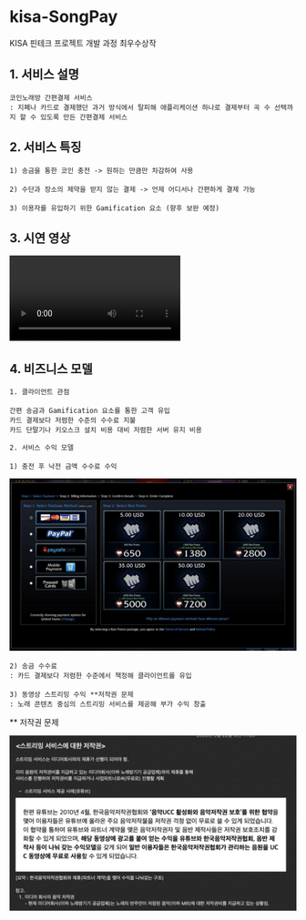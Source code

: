 # kisa-SongPay
KISA 핀테크 프로젝트 개발 과정 최우수상작



## 1. 서비스 설명

```
코인노래방 간편결제 서비스
: 지폐나 카드로 결제했던 과거 방식에서 탈피해 애플리케이션 하나로 결제부터 곡 수 선택까지 할 수 있도록 만든 간편결제 서비스
```



## 2. 서비스 특징

```
1) 송금을 통한 코인 충전 -> 원하는 만큼만 차감하여 사용

2) 수단과 장소의 제약을 받지 않는 결제 -> 언제 어디서나 간편하게 결제 가능

3) 이용자를 유입하기 위한 Gamification 요소 (향후 보완 예정)
```



## 3. 시연 영상

<video src="../Documents/%E1%84%89%E1%85%A9%E1%86%BC%E1%84%91%E1%85%A6%E1%84%8B%E1%85%B5%20%E1%84%89%E1%85%B5%E1%84%8B%E1%85%A7%E1%86%AB%E1%84%83%E1%85%A9%E1%86%BC%E1%84%8B%E1%85%A7%E1%86%BC%E1%84%89%E1%85%A1%E1%86%BC%20%E1%84%8E%E1%85%AC%E1%84%8C%E1%85%A9%E1%86%BC.mp4"></video>



## 4. 비즈니스 모델

```
1. 클라이언트 관점

간편 송금과 Gamification 요소를 통한 고객 유입
카드 결제보다 저렴한 수준의 수수료 지불
카드 단말기나 키오스크 설치 비용 대비 저렴한 서버 유지 비용
```

```
2. 서비스 수익 모델

1) 충전 후 낙전 금액 수수료 수익
```

![image-20200526170053573](README.assets/image-20200526170053573.png)

```
2) 송금 수수료 
: 카드 결제보다 저렴한 수준에서 책정해 클라이언트를 유입

3) 동영상 스트리밍 수익 **저작권 문제
: 노래 콘텐츠 중심의 스트리밍 서비스를 제공해 부가 수익 창출
```

** 저작권 문제

![image](README.assets/image-0480169.png)



